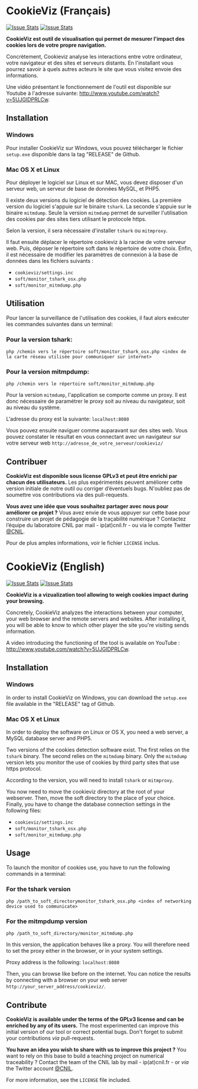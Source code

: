 # CookieViz (Français)
[![Issue Stats](http://issuestats.com/github/LaboCNIL/CookieViz/badge/pr)](http://issuestats.com/github/LaboCNIL/CookieViz)
[![Issue Stats](http://issuestats.com/github/LaboCNIL/CookieViz/badge/issue)](http://issuestats.com/github/LaboCNIL/CookieViz)

**CookieViz est outil de visualisation qui permet de mesurer l'impact des cookies lors de votre propre navigation.**

Concrètement, Cookieviz analyse les interactions entre votre ordinateur, votre navigateur et des sites et serveurs distants. En l'installant vous pourrez savoir à quels autres acteurs le site que vous visitez envoie des informations.

Une vidéo présentant le fonctionnement de l'outil est disponible sur Youtube à l'adresse suivante: http://www.youtube.com/watch?v=5UJGlDPRLCw.

## Installation
### Windows
Pour installer CookieViz sur Windows, vous pouvez télécharger le fichier ``setup.exe`` disponible dans la tag "RELEASE" de Github.

### Mac OS X et Linux
Pour déployer le logiciel sur Linux et sur MAC, vous devez disposer d'un serveur web, un serveur de base de données MySQL, et PHP5.

Il existe deux versions du logiciel de détection des cookies. La première version du logiciel s'appuie sur le binaire ``tshark``. La seconde s'appuie sur le binaire ``mitmdump``. Seule la version ``mitmdump`` permet de surveiller l'utilisation des cookies par des sites tiers utilisant le protocole https.

Selon la version, il sera nécessaire d'installer ``tshark`` ou ``mitmproxy``.

Il faut ensuite déplacer le répertoire cookieviz à la racine de votre serveur web.
Puis, déposer le répertoire soft dans le répertoire de votre choix.
Enfin, il est nécessaire de modifier les paramètres de connexion à la base de données dans les fichiers suivants :

 * ``cookieviz/settings.inc``
 * ``soft/monitor_tshark_osx.php``
 * ``soft/monitor_mitmdump.php``

## Utilisation
Pour lancer la surveillance de l'utilisation des cookies, il faut alors exécuter les commandes suivantes dans un terminal:

### Pour la version tshark:
``php /chemin vers le répertoire soft/monitor_tshark_osx.php <index de la carte réseau utilisée pour communiquer sur internet>``

### Pour la version mitmpdump:
``php /chemin vers le répertoire soft/monitor_mitmdump.php``

Pour la version ``mitmdump``, l'application se comporte comme un proxy. Il est donc nécessaire de paramétrer le proxy soit au niveau du navigateur, soit au niveau du système.

L'adresse du proxy est la suivante: ``localhost:8080``

Vous pouvez ensuite naviguer comme auparavant sur des sites web.
Vous pouvez constater le résultat en vous connectant avec un navigateur sur votre serveur web ``http://adresse_de_votre_serveur/cookieviz/``

## Contribuer
**CookieViz est disponible sous license GPLv3 et peut être enrichi par chacun des utilisateurs.** Les plus expérimentés peuvent améliorer cette version initiale de notre outil ou corriger d’éventuels bugs. N'oubliez pas de soumettre vos contributions via des pull-requests.

**Vous avez une idée que vous souhaitez partager avec nous pour améliorer ce projet ?** Vous avez envie de vous appuyer sur cette base pour construire un projet de pédagogie de la traçabilité numérique ? Contactez l’équipe du laboratoire CNIL par mail - ip(at)cnil.fr - ou via le compte Twitter [@CNIL](https://twitter.com/CNIL).

Pour de plus amples informations, voir le fichier ``LICENSE`` inclus.


# CookieViz (English)
[![Issue Stats](http://issuestats.com/github/LaboCNIL/CookieViz/badge/pr)](http://issuestats.com/github/LaboCNIL/CookieViz)
[![Issue Stats](http://issuestats.com/github/LaboCNIL/CookieViz/badge/issue)](http://issuestats.com/github/LaboCNIL/CookieViz)

**CookieViz is a vizualization tool allowing to weigh cookies impact during your browsing.**

Concretely, CookieViz analyzes the interactions between your computer, your web browser and the remote servers and websites. After installing it, you will be able to know to which other player the site you're visiting sends information.

A video introducing the functioning of the tool is available on YouTube : http://www.youtube.com/watch?v=5UJGlDPRLCw.

## Installation
### Windows
In order to install CookieViz on Windows, you can download the `setup.exe` file available in the "RELEASE" tag of Github.

### Mac OS X et Linux
In order to deploy the software on Linux or OS X, you need a web server, a MySQL database server and PHP5.

Two versions of the cookies detection software exist. The first relies on the `tshark` binary. The second relies on the `mitmdump` binary. Only the `mitmdump` version lets you monitor the use of cookies by third party sites that use https protocol.

According to the version, you will need to install `tshark` or `mitmproxy`.

You now need to move the cookieviz directory at the root of your webserver.
Then, move the soft directory to the place of your choice.
Finally, you have to change the database connection settings in the following files:

 * ``cookieviz/settings.inc``
 * ``soft/monitor_tshark_osx.php``
 * ``soft/monitor_mitmdump.php``

## Usage
To launch the monitor of cookies use, you have to run the following commands in a terminal:

### For the tshark version
``php /path_to_soft_directorymonitor_tshark_osx.php <index of networking device used to communicate>``

### For the mitmpdump version
``php /path_to_soft_directory/monitor_mitmdump.php``

In this version, the application behaves like a proxy. You will therefore need to set the proxy either in the browser, or in your system settings.

Proxy address is the following: `localhost:8080`

Then, you can browse like before on the internet. You can notice the results by connecting with a browser on your web server `http://your_server_address/cookieviz/`.

## Contribute
**CookieViz is available under the terms of the GPLv3 license and can be enriched by any of its users.** The most experimented can improve this initial version of our tool or correct potential bugs. Don't forget to submit your contributions *via* pull-requests.

**You have an idea you wish to share with us to improve this project ?** You want to rely on this base to build a teaching project on numerical traceability ? Contact the team of the CNIL lab by mail - ip(at)cnil.fr - or *via* the Twitter account [@CNIL](https://twitter.com/CNIL).

For more information, see the `LICENSE` file included.